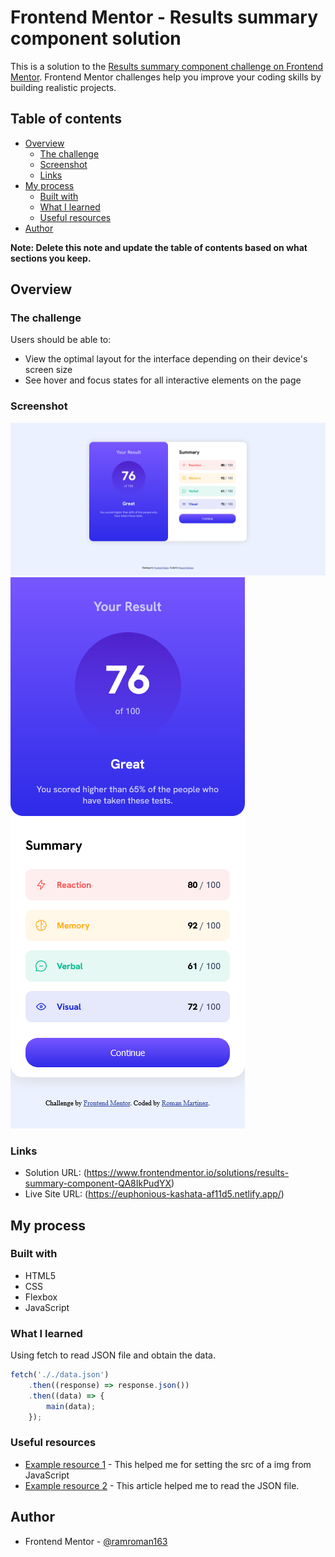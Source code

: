 # Frontend Mentor - Results summary component solution

This is a solution to the [Results summary component challenge on Frontend Mentor](https://www.frontendmentor.io/challenges/results-summary-component-CE_K6s0maV). Frontend Mentor challenges help you improve your coding skills by building realistic projects. 

## Table of contents

- [Overview](#overview)
  - [The challenge](#the-challenge)
  - [Screenshot](#screenshot)
  - [Links](#links)
- [My process](#my-process)
  - [Built with](#built-with)
  - [What I learned](#what-i-learned)
  - [Useful resources](#useful-resources)
- [Author](#author)

**Note: Delete this note and update the table of contents based on what sections you keep.**

## Overview

### The challenge

Users should be able to:

- View the optimal layout for the interface depending on their device's screen size
- See hover and focus states for all interactive elements on the page

### Screenshot

![](./design/screenshot1.png)
![](./design/screenshot-mobile.png)

### Links

- Solution URL: (https://www.frontendmentor.io/solutions/results-summary-component-QA8IkPudYX)
- Live Site URL: (https://euphonious-kashata-af11d5.netlify.app/)

## My process

### Built with

- HTML5
- CSS
- Flexbox
- JavaScript

### What I learned

Using fetch to read JSON file and obtain the data.
```js
fetch('././data.json')
    .then((response) => response.json())
    .then((data) => {
        main(data);
    });

```

### Useful resources

- [Example resource 1](https://stackoverflow.com/questions/1232793/javascript-set-img-src) - This helped me for setting the src of a img from JavaScript
- [Example resource 2](https://morioh.com/p/1041e78367d7) - This article helped me to read the JSON file.

## Author

- Frontend Mentor - [@ramroman163](https://www.frontendmentor.io/profile/ramroman163)